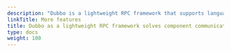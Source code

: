 ```yaml
---
description: "Dubbo is a lightweight RPC framework that supports languages such as Java, Go, Node.js, and Javascript, helping developers build browser and gRPC-compatible HTTP APIs."
linkTitle: More features
title: Dubbo as a lightweight RPC framework solves component communication issues
type: docs
weight: 100
---
```


